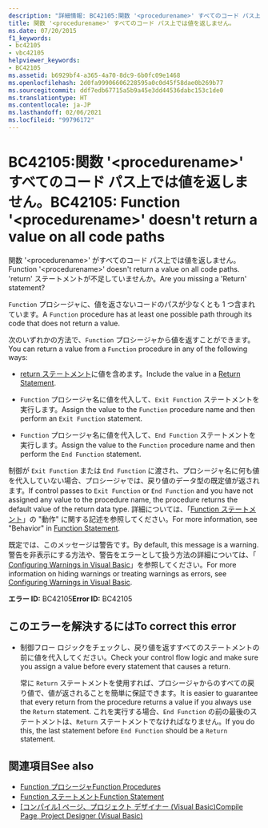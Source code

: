 ```yaml
---
description: "詳細情報: BC42105:関数 '<procedurename>' すべてのコード パス上では値を返しません。"
title: 関数 '<procedurename>' すべてのコード パス上では値を返しません。
ms.date: 07/20/2015
f1_keywords:
- bc42105
- vbc42105
helpviewer_keywords:
- BC42105
ms.assetid: b6929bf4-a365-4a70-8dc9-6b0fc09e1468
ms.openlocfilehash: 2d0fa99906606228595a0c0d45f58dae0b269b77
ms.sourcegitcommit: ddf7edb67715a5b9a45e3dd44536dabc153c1de0
ms.translationtype: HT
ms.contentlocale: ja-JP
ms.lasthandoff: 02/06/2021
ms.locfileid: "99796172"
---
```

# <a name="bc42105-function-procedurename-doesnt-return-a-value-on-all-code-paths"></a><span data-ttu-id="1687d-103">BC42105:関数 '\<procedurename>' すべてのコード パス上では値を返しません。</span><span class="sxs-lookup"><span data-stu-id="1687d-103">BC42105: Function '\<procedurename>' doesn't return a value on all code paths</span></span>

<span data-ttu-id="1687d-104">関数 '\<procedurename>' がすべてのコード パス上では値を返しません。</span><span class="sxs-lookup"><span data-stu-id="1687d-104">Function '\<procedurename>' doesn't return a value on all code paths.</span></span> <span data-ttu-id="1687d-105">'return' ステートメントが不足していませんか。</span><span class="sxs-lookup"><span data-stu-id="1687d-105">Are you missing a 'Return' statement?</span></span>

 <span data-ttu-id="1687d-106">`Function` プロシージャに、値を返さないコードのパスが少なくとも 1 つ含まれています。</span><span class="sxs-lookup"><span data-stu-id="1687d-106">A `Function` procedure has at least one possible path through its code that does not return a value.</span></span>

 <span data-ttu-id="1687d-107">次のいずれかの方法で、`Function` プロシージャから値を返すことができます。</span><span class="sxs-lookup"><span data-stu-id="1687d-107">You can return a value from a `Function` procedure in any of the following ways:</span></span>

- <span data-ttu-id="1687d-108">[return ステートメント](../statements/return-statement.md)に値を含めます。</span><span class="sxs-lookup"><span data-stu-id="1687d-108">Include the value in a [Return Statement](../statements/return-statement.md).</span></span>

- <span data-ttu-id="1687d-109">`Function` プロシージャ名に値を代入して、`Exit Function` ステートメントを実行します。</span><span class="sxs-lookup"><span data-stu-id="1687d-109">Assign the value to the `Function` procedure name and then perform an `Exit Function` statement.</span></span>

- <span data-ttu-id="1687d-110">`Function` プロシージャ名に値を代入して、`End Function` ステートメントを実行します。</span><span class="sxs-lookup"><span data-stu-id="1687d-110">Assign the value to the `Function` procedure name and then perform the `End Function` statement.</span></span>

 <span data-ttu-id="1687d-111">制御が `Exit Function` または `End Function` に渡され、プロシージャ名に何も値を代入していない場合、プロシージャでは、戻り値のデータ型の既定値が返されます。</span><span class="sxs-lookup"><span data-stu-id="1687d-111">If control passes to `Exit Function` or `End Function` and you have not assigned any value to the procedure name, the procedure returns the default value of the return data type.</span></span> <span data-ttu-id="1687d-112">詳細については、「[Function ステートメント](../statements/function-statement.md)」の "動作" に関する記述を参照してください。</span><span class="sxs-lookup"><span data-stu-id="1687d-112">For more information, see "Behavior" in [Function Statement](../statements/function-statement.md).</span></span>

 <span data-ttu-id="1687d-113">既定では、このメッセージは警告です。</span><span class="sxs-lookup"><span data-stu-id="1687d-113">By default, this message is a warning.</span></span> <span data-ttu-id="1687d-114">警告を非表示にする方法や、警告をエラーとして扱う方法の詳細については、「 [Configuring Warnings in Visual Basic](/visualstudio/ide/configuring-warnings-in-visual-basic)」を参照してください。</span><span class="sxs-lookup"><span data-stu-id="1687d-114">For more information on hiding warnings or treating warnings as errors, see [Configuring Warnings in Visual Basic](/visualstudio/ide/configuring-warnings-in-visual-basic).</span></span>

 <span data-ttu-id="1687d-115">**エラー ID:** BC42105</span><span class="sxs-lookup"><span data-stu-id="1687d-115">**Error ID:** BC42105</span></span>

## <a name="to-correct-this-error"></a><span data-ttu-id="1687d-116">このエラーを解決するには</span><span class="sxs-lookup"><span data-stu-id="1687d-116">To correct this error</span></span>

- <span data-ttu-id="1687d-117">制御フロー ロジックをチェックし、戻り値を返すすべてのステートメントの前に値を代入してください。</span><span class="sxs-lookup"><span data-stu-id="1687d-117">Check your control flow logic and make sure you assign a value before every statement that causes a return.</span></span>

     <span data-ttu-id="1687d-118">常に `Return` ステートメントを使用すれば、プロシージャからのすべての戻り値で、値が返されることを簡単に保証できます。</span><span class="sxs-lookup"><span data-stu-id="1687d-118">It is easier to guarantee that every return from the procedure returns a value if you always use the `Return` statement.</span></span> <span data-ttu-id="1687d-119">これを実行する場合、`End Function` の前の最後のステートメントは、`Return` ステートメントでなければなりません。</span><span class="sxs-lookup"><span data-stu-id="1687d-119">If you do this, the last statement before `End Function` should be a `Return` statement.</span></span>

## <a name="see-also"></a><span data-ttu-id="1687d-120">関連項目</span><span class="sxs-lookup"><span data-stu-id="1687d-120">See also</span></span>

- [<span data-ttu-id="1687d-121">Function プロシージャ</span><span class="sxs-lookup"><span data-stu-id="1687d-121">Function Procedures</span></span>](../../programming-guide/language-features/procedures/function-procedures.md)
- [<span data-ttu-id="1687d-122">Function ステートメント</span><span class="sxs-lookup"><span data-stu-id="1687d-122">Function Statement</span></span>](../statements/function-statement.md)
- <span data-ttu-id="1687d-123">[[コンパイル] ページ、プロジェクト デザイナー (Visual Basic)](/visualstudio/ide/reference/compile-page-project-designer-visual-basic)</span><span class="sxs-lookup"><span data-stu-id="1687d-123">[Compile Page, Project Designer (Visual Basic)](/visualstudio/ide/reference/compile-page-project-designer-visual-basic)</span></span>
